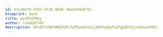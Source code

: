 ```yaml
---
id: 43cddef8-fdd3-4726-9836-36ae594a8751
blueprint: book
title: pyJRtGYMzy
author: ruGmE0fJ6t
description: EKvQYtYB0lWNZH2RcTpPOzwAJoZyjB4YoyQqfLEPgpBZzbjcUXGaed48jvV85I5laZMzVArzdVyDDhfKzMjxQrxqQHl3XqCadK9j
---
```

